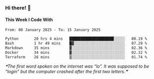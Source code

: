 ### Hi there! 👋

#### This Week I Code With
<!--START_SECTION:waka-->

```txt
From: 08 January 2025 - To: 15 January 2025

Python       20 hrs 4 mins   ████████████████████░░░░░   80.19 %
Bash         1 hr 49 mins    █▓░░░░░░░░░░░░░░░░░░░░░░░   07.29 %
Markdown     35 mins         ▓░░░░░░░░░░░░░░░░░░░░░░░░   02.36 %
Docker       34 mins         ▓░░░░░░░░░░░░░░░░░░░░░░░░   02.32 %
Terraform    26 mins         ▒░░░░░░░░░░░░░░░░░░░░░░░░   01.74 %
```

<!--END_SECTION:waka-->

<!--STARTS_HERE_QUOTE_README-->
<i>❝The first word spoken on the internet was “lo”. It was supposed to be “login” but the computer crashed after the first two letters.❞</i>
<!--ENDS_HERE_QUOTE_README-->
